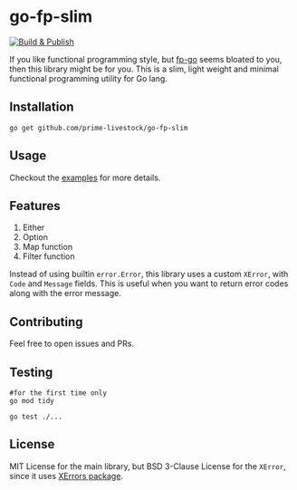# go-fp-slim

[![Build & Publish](https://github.com/prime-livestock/go-fp-slim/actions/workflows/build.yaml/badge.svg?branch=main)](https://github.com/prime-livestock/go-fp-slim/actions/workflows/build.yaml)

If you like functional programming style, but [fp-go](https://github.com/IBM/fp-go) seems bloated to you, then this library might be for you.
This is a slim, light weight and minimal functional programming utility for Go lang.

## Installation

```shell
go get github.com/prime-livestock/go-fp-slim
```

## Usage

Checkout the [examples](./docs/examples.md) for more details.


## Features
1. Either
2. Option
3. Map function
4. Filter function

Instead of using builtin `error.Error`, this library uses a custom `XError`, with `Code` and `Message` fields.
This is useful when you want to return error codes along with the error message.

## Contributing
Feel free to open issues and PRs.

## Testing
```shell
#for the first time only
go mod tidy  

go test ./...
```

## License
MIT License for the main library, but BSD 3-Clause License for the `XError`, since it uses [XErrors package](https://pkg.go.dev/golang.org/x/xerrors).

